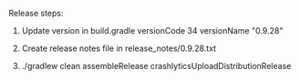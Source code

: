 Release steps:
1. Update version in build.gradle
    versionCode 34
    versionName "0.9.28"
    
2. Create release notes file in release_notes/0.9.28.txt

3. ./gradlew clean assembleRelease crashlyticsUploadDistributionRelease